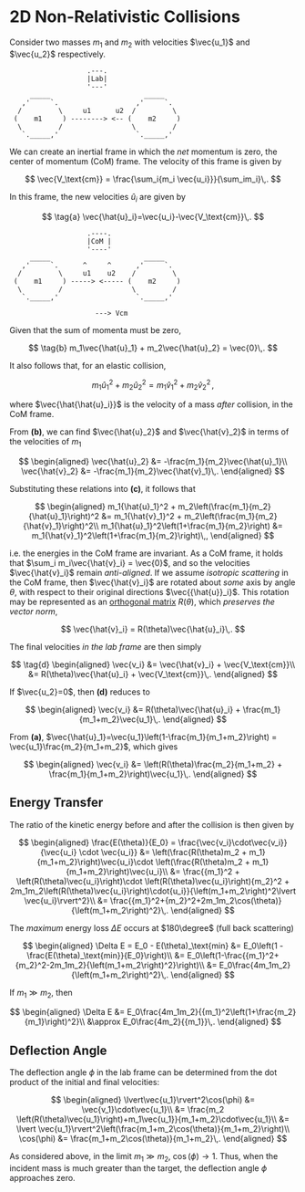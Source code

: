 # 2D Non-Relativistic Collisions

Consider two masses $m_1$ and $m_2$ with velocities $\vec{u_1}$ and $\vec{u_2}$ respectively.

<!-- ![Lab frame.](images/lab_frame.png) -->

```bob
                   .---.
                   |Lab|
                   '---'
     _____                       _____
   ,'     `.                   ,'     `.
  /         \     u1      u2  /         \
 (    m1     ) --------> <-- (    m2     )
  \         /                 \         /
   `._____,'                   `._____,'

```

We can create an inertial frame in which the _net_ momentum is zero, the center of momentum (CoM) frame. The velocity of this frame is given by

$$
\vec{V_\text{cm}} = \frac{\sum_i{m_i \vec{u_i}}}{\sum_im_i}\,.
$$

In this frame, the new velocities $\hat{u}_i$ are given by

$$
\tag{a}
\vec{\hat{u}_i}=\vec{u_i}-\vec{V_\text{cm}}\,.
$$

<!-- ![CoM frame.](images/com_frame.png) -->

```bob
                   .----.
                   |CoM |
                   '----'
     _____                       _____
   ,'     `.      ^     ^      ,'     `.
  /         \     u1    u2    /         \
 (    m1     ) -----> <----- (    m2     )
  \         /                 \         /
   `._____,'                   `._____,'

                     ---> Vcm

```

Given that the sum of momenta must be zero,

$$
    \tag{b}
    m_1\vec{\hat{u}_1} + m_2\vec{\hat{u}_2} = \vec{0}\,.
$$

It also follows that, for an elastic collision,

$$
    \tag{c}
    m_1{\hat{u}_1}^2 + m_2{\hat{u}_2}^2 = m_1{\hat{v}_1}^2 + m_2{\hat{v}_2}^2\,,
$$

where $\vec{\hat{\hat{u}_i}}$ is the velocity of a mass _after_ collision, in the CoM frame.

From **(b)**, we can find $\vec{\hat{u}_2}$ and $\vec{\hat{v}_2}$ in terms of the velocities of $m_1$

$$
\begin{aligned}
\vec{\hat{u}_2} &= -\frac{m_1}{m_2}\vec{\hat{u}_1}\\
\vec{\hat{v}_2} &= -\frac{m_1}{m_2}\vec{\hat{v}_1}\,.
\end{aligned}
$$

Substituting these relations into **(c)**, it follows that

$$
\begin{aligned}
m_1{\hat{u}_1}^2 + m_2\left(\frac{m_1}{m_2}{\hat{u}_1}\right)^2 &= m_1{\hat{v}_1}^2 + m_2\left(\frac{m_1}{m_2}{\hat{v}_1}\right)^2\\
m_1{\hat{u}_1}^2\left(1+\frac{m_1}{m_2}\right) &= m_1{\hat{v}_1}^2\left(1+\frac{m_1}{m_2}\right)\,,
\end{aligned}
$$

i.e. the energies in the CoM frame are invariant. As a CoM frame, it holds that $\sum_i m_i\vec{\hat{v}_i} = \vec{0}$, and so the velocities $\vec{\hat{v}_i}$ remain _anti-aligned_. If we assume _isotropic scattering_ in the CoM frame, then $\vec{\hat{v}_i}$ are rotated about _some_ axis by angle $\theta$, with respect to their original directions $\vec{{\hat{u}}_i}$. This rotation may be represented as an [orthogonal matrix](../maths/linear-algebra/square-matrices.md) $R(\theta)$, which _preserves the vector norm_,

<!-- TODO: link to Orthogonal matrix properties -->

$$
\vec{\hat{v}_i} = R(\theta)\vec{\hat{u}_i}\,.
$$

The final velocities _in the lab frame_ are then simply

$$
\tag{d}
\begin{aligned}
\vec{v_i} &= \vec{\hat{v}_i} + \vec{V_\text{cm}}\\
&= R(\theta)\vec{\hat{u}_i} + \vec{V_\text{cm}}\,.
\end{aligned}
$$

If $\vec{u_2}=0$, then **(d)** reduces to

$$
\begin{aligned}
\vec{v_i} &= R(\theta)\vec{\hat{u}_i} + \frac{m_1}{m_1+m_2}\vec{u_1}\,.
\end{aligned}
$$

From **(a)**, $\vec{\hat{u}_1}=\vec{u_1}\left(1-\frac{m_1}{m_1+m_2}\right) = \vec{u_1}\frac{m_2}{m_1+m_2}$, which gives

$$
\begin{aligned}
\vec{v_i} &= \left(R(\theta)\frac{m_2}{m_1+m_2} + \frac{m_1}{m_1+m_2}\right)\vec{u_1}\,.
\end{aligned}
$$

## Energy Transfer

The ratio of the kinetic energy before and after the collision is then given by

$$
\begin{aligned}
\frac{E(\theta)}{E_0} = \frac{\vec{v_i}\cdot\vec{v_i}}{\vec{u_i} \cdot \vec{u_i}}
&= \left(\frac{R(\theta)m_2 + m_1}{m_1+m_2}\right)\vec{u_i}\cdot \left(\frac{R(\theta)m_2 + m_1}{m_1+m_2}\right)\vec{u_i}\\
&= \frac{{m_1}^2 + \left(R(\theta)\vec{u_i}\right)\cdot \left(R(\theta)\vec{u_i}\right){m_2}^2 + 2m_1m_2\left(R(\theta)\vec{u_i}\right)\cdot{u_i}}{\left(m_1+m_2\right)^2\lvert \vec{u_i}\rvert^2}\\
&= \frac{{m_1}^2+{m_2}^2+2m_1m_2\cos(\theta)}{\left(m_1+m_2\right)^2}\,.
\end{aligned}
$$

The _maximum_ energy loss $\Delta E$ occurs at $180\degree$ (full back scattering)

$$
\begin{aligned}
\Delta E = E_0 - E(\theta)_\text{min}
&= E_0\left(1 - \frac{E(\theta)_\text{min}}{E_0}\right)\\
&= E_0\left(1-\frac{{m_1}^2+{m_2}^2-2m_1m_2}{\left(m_1+m_2\right)^2}\right)\\
&= E_0\frac{4m_1m_2}{\left(m_1+m_2\right)^2}\,.
\end{aligned}
$$

If $m_1\gg m_2$, then

$$
\begin{aligned}
\Delta E
&= E_0\frac{4m_1m_2}{{m_1}^2\left(1+\frac{m_2}{m_1}\right)^2}\\
&\approx E_0\frac{4m_2}{{m_1}}\,.
\end{aligned}
$$

## Deflection Angle

The deflection angle $\phi$ in the lab frame can be determined from the dot product of the initial and final velocities:

$$
\begin{aligned}
\lvert\vec{u_1}\rvert^2\cos(\phi) &= \vec{v_1}\cdot\vec{u_1}\\
&= \frac{m_2 \left(R(\theta)\vec{u_1}\right)+m_1\vec{u_1}}{m_1+m_2}\cdot\vec{u_1}\\
&= \lvert \vec{u_1}\rvert^2\left(\frac{m_1+m_2\cos(\theta)}{m_1+m_2}\right)\\
\cos(\phi) &= \frac{m_1+m_2\cos(\theta)}{m_1+m_2}\,.
\end{aligned}
$$

As considered above, in the limit $m_1\gg m_2$, $\cos(\phi)\rightarrow 1$. Thus, when the incident mass is much greater than the target, the deflection angle $\phi$ approaches zero.
